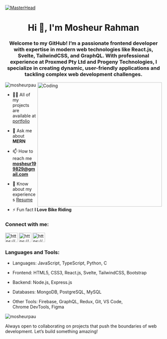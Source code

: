 [![MasterHead](https://i.ibb.co/585Pp7K/Mosheur-cover-img.png)](https://rishavchanda.io)
<h1 align="center">Hi 👋, I'm Mosheur Rahman</h1>
<h3 align="center">Welcome to my GitHub! I’m a passionate frontend developer with expertise in modern web technologies like React.js, Svelte, TailwindCSS, and GraphQL. With professional experience at Proxmed Pty Ltd and Progeny Technologies, I specialize in creating dynamic, user-friendly applications and tackling complex web development challenges.</h3>
<img align="right" alt="Coding" width="400" src="https://i.ibb.co/mTj7sq7/Whats-App-Image-2024-08-23-at-18-10-08-8ce22043.jpg">



<p align="left"> <img src="https://komarev.com/ghpvc/?username=mosheurpau&label=Profile%20views&color=0e75b6&style=flat" alt="mosheurpau" /> </p>

- 👨‍💻 All of my projects are available at [portfolio](https://mosheur-rahman.web.app)

- 💬 Ask me about **MERN**

- 📫 How to reach me **mosheur199829@gmail.com**

- 📄 Know about my experiences [Resume](https://drive.google.com/file/d/13XL_cnPP7C9oa_Xr8o-QVVxT8T8K5XVQ/view)

- ⚡ Fun fact **I Love Bike Riding**

<h3 align="left">Connect with me:</h3>
<p align="left">
<a href="https://linkedin.com/in/mosheurrahman29/" target="blank"><img align="center" src="https://raw.githubusercontent.com/rahuldkjain/github-profile-readme-generator/master/src/images/icons/Social/linked-in-alt.svg" alt="https://www.linkedin.com/in/mosheurrahman29/" height="30" width="40" /></a>
<a href="https://fb.com/mosheur.pau" target="blank"><img align="center" src="https://raw.githubusercontent.com/rahuldkjain/github-profile-readme-generator/master/src/images/icons/Social/facebook.svg" alt="https://www.facebook.com/mosheur.pau" height="30" width="40" /></a>
<a href="https://www.youtube.com/c/basicprogrammer" target="blank"><img align="center" src="https://raw.githubusercontent.com/rahuldkjain/github-profile-readme-generator/master/src/images/icons/Social/youtube.svg" alt="https://www.youtube.com/c/basicprogrammer" height="30" width="40" /></a>
</p>

<h3 align="left">Languages and Tools:</h3>

- Languages: JavaScript, TypeScript, Python, C 

- Frontend: HTML5, CSS3, React.js, Svelte, TailwindCSS, Bootstrap
  
- Backend: Node.js, Express.js
  
- Databases: MongoDB, PostgreSQL, MySQL

- Other Tools: Firebase, GraphQL, Redux, Git, VS Code, Chrome DevTools, Figma

<p><img align="center" src="https://github-readme-stats.vercel.app/api/top-langs?username=mosheurpau&show_icons=true&locale=en&layout=compact" alt="mosheurpau" /></p>

<p>Always open to collaborating on projects that push the boundaries of web development. Let’s build something amazing!</p>
